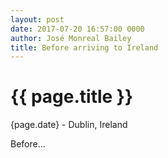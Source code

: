 ```yaml
---
layout: post
date: 2017-07-20 16:57:00 0000
author: José Monreal Bailey
title: Before arriving to Ireland
---
```


{{ page.title }}
================

<p class="meta">{page.date} - Dublin, Ireland</p>

Before...

